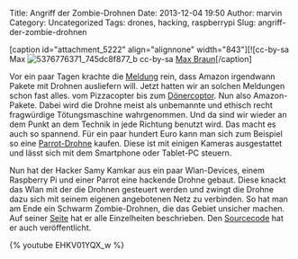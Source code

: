 Title: Angriff der Zombie-Drohnen
Date: 2013-12-04 19:50
Author: marvin
Category: Uncategorized
Tags: drones, hacking, raspberrypi
Slug: angriff-der-zombie-drohnen

[caption id="attachment\_5222" align="alignnone" width="843"][![cc-by-sa
Max
![5376776371_745dc8f877_b]({filename}/images/5376776371_745dc8f877_b.jpg)
cc-by-sa [Max
Braun](https://secure.flickr.com/photos/72645106@N00/5376776371/in/photolist-9c8ohT-8yjAXV#)[/caption]

Vor ein paar Tagen krachte die
[Meldung](http://www.heise.de/newsticker/meldung/Drohnen-sollen-Amazon-Pakete-ausliefern-2058436.html)
rein, dass Amazon irgendwann Pakete mit Drohnen ausliefern will. Jetzt
hatten wir an solchen Meldungen schon fast alles. vom Pizzacopter bis
zum [Dönercoptor](http://www.doenercopter.de/). Nun also Amazon-Pakete.
Dabei wird die Drohne meist als unbemannte und ethisch recht fragwürdige
Tötungsmaschine wahrgenommen. Und da sind wir wieder an dem Punkt an dem
Technik in jede Richtung benutzt wird. Das macht es auch so spannend.
Für ein paar hundert Euro kann man sich zum Beispiel so eine
[Parrot-Drohne](http://ardrone2.parrot.com/) kaufen. Diese ist mit
einigen Kameras ausgestattet und lässt sich mit dem Smartphone oder
Tablet-PC steuern.

Nun hat der Hacker Samy Kamkar aus ein paar Wlan-Devices, einem
Raspberry Pi und einer Parrot eine hackende Drohne gebaut. Diese knackt
das Wlan mit der die Drohnen gesteuert werden und zwingt die Drohne dazu
sich mit seinem eigenen angebotenen Netz zu verbinden. So hat man am
Ende ein Schwarm Zombie-Drohnen, die das Gebiet unsicher machen. Auf
seiner [Seite](http://samy.pl/skyjack/) hat er alle Einzelheiten
beschrieben. Den [Sourcecode](https://github.com/samyk/skyjack) hat er
auch veröffentlicht.

{% youtube EHKV01YQX_w %}

